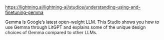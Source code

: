 https://lightning.ai/lightning-ai/studios/understanding-using-and-finetuning-gemma

Gemma is Google’s latest open-weight LLM. This Studio shows you how to use Gemma through LitGPT and explains some of the unique design choices of Gemma compared to other LLMs.